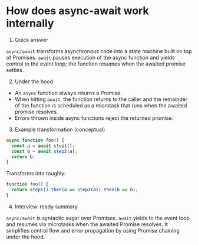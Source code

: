 # How does async-await work internally

1. Quick answer

`async/await` transforms asynchronous code into a state machine built on top of Promises. `await` pauses execution of the async function and yields control to the event loop; the function resumes when the awaited promise settles.

2. Under the hood

- An `async` function always returns a Promise.
- When hitting `await`, the function returns to the caller and the remainder of the function is scheduled as a microtask that runs when the awaited promise resolves.
- Errors thrown inside async functions reject the returned promise.

3. Example transformation (conceptual)

```js
async function foo() {
  const a = await step1();
  const b = await step2(a);
  return b;
}
```
Transforms into roughly:
```js
function foo() {
  return step1().then(a => step2(a)).then(b => b);
}
```

4. Interview-ready summary

`async/await` is syntactic sugar over Promises. `await` yields to the event loop and resumes via microtasks when the awaited Promise resolves. It simplifies control flow and error propagation by using Promise chaining under the hood.
